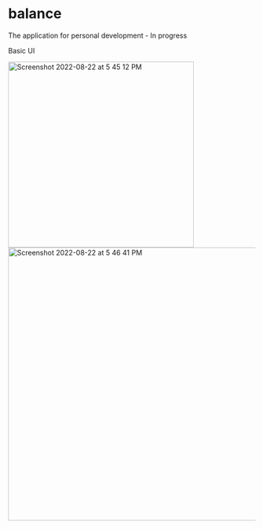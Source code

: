 # balance

The application for personal development - In progress

Basic UI

<img width="378" alt="Screenshot 2022-08-22 at 5 45 12 PM" src="https://user-images.githubusercontent.com/56465597/185892437-d9182d67-1a24-48a7-b34c-6cdbe976de71.png">

<img width="556" alt="Screenshot 2022-08-22 at 5 46 41 PM" src="https://user-images.githubusercontent.com/56465597/185892433-9e77eb86-8a4e-4cb0-9085-d136936263ee.png">
